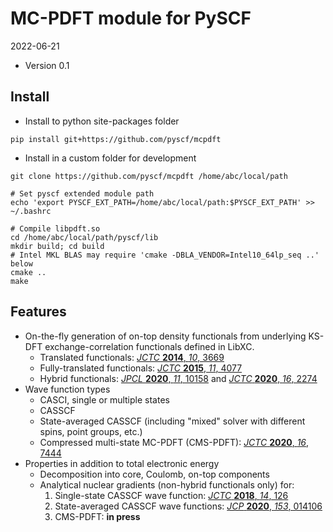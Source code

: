 MC-PDFT module for PySCF
=========================

2022-06-21

* Version 0.1

Install
-------
* Install to python site-packages folder
```
pip install git+https://github.com/pyscf/mcpdft
```

* Install in a custom folder for development
```
git clone https://github.com/pyscf/mcpdft /home/abc/local/path

# Set pyscf extended module path
echo 'export PYSCF_EXT_PATH=/home/abc/local/path:$PYSCF_EXT_PATH' >> ~/.bashrc

# Compile libpdft.so
cd /home/abc/local/path/pyscf/lib
mkdir build; cd build
# Intel MKL BLAS may require 'cmake -DBLA_VENDOR=Intel10_64lp_seq ..' below
cmake ..
make
```

Features
-------
* On-the-fly generation of on-top density functionals from underlying KS-DFT exchange-correlation functionals defined in LibXC.
    - Translated functionals: [*JCTC* **2014**, *10*, 3669](http://dx.doi.org/10.1021/ct500483t)
    - Fully-translated functionals: [*JCTC* **2015**, *11*, 4077](http://dx.doi.org/10.1021/acs.jctc.5b00609)
    - Hybrid functionals: [*JPCL* **2020**, *11*, 10158](http://dx.doi.org/10.1021/acs.jpclett.0c02956)
and [*JCTC* **2020**, *16*, 2274](http://dx.doi.org/10.1021/acs.jctc.9b01178)
* Wave function types
    - CASCI, single or multiple states
    - CASSCF
    - State-averaged CASSCF (including "mixed" solver with different spins, point groups, etc.)
    - Compressed multi-state MC-PDFT (CMS-PDFT): [*JCTC* **2020**, *16*, 7444](http://dx.doi.org/10.1021/acs.jctc.0c00908)
* Properties in addition to total electronic energy
    - Decomposition into core, Coulomb, on-top components
    - Analytical nuclear gradients (non-hybrid functionals only) for:
        1. Single-state CASSCF wave function: [*JCTC* **2018**, *14*, 126](http://dx.doi.org/10.1021/acs.jctc.7b00967)
        2. State-averaged CASSCF wave functions: [*JCP* **2020**, *153*, 014106](http://dx.doi.org/10.1063/5.0007040)
        3. CMS-PDFT: **in press**

